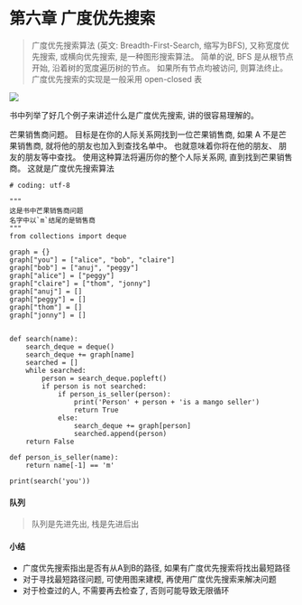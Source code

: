 # 第六章 广度优先搜索
> 广度优先搜索算法 (英文: Breadth-First-Search, 缩写为BFS), 又称宽度优先搜索, 或横向优先搜索, 是一种图形搜索算法。 简单的说, BFS 是从根节点开始, 沿着树的宽度遍历树的节点。 如果所有节点均被访问, 则算法终止。 广度优先搜索的实现是一般采用 open-closed 表

![](https://i.imgur.com/Nvg9HPE.png)

书中列举了好几个例子来讲述什么是广度优先搜索, 讲的很容易理解的。

芒果销售商问题。 目标是在你的人际关系网找到一位芒果销售商, 如果 A 不是芒果销售商, 就将他的朋友也加入到查找名单中。 也就意味着你将在他的朋友、 朋友的朋友等中查找。 使用这种算法将遍历你的整个人际关系网, 直到找到芒果销售商。 这就是广度优先搜索算法


	# coding: utf-8

	"""
	这是书中芒果销售商问题
	名字中以`m`结尾的是销售商
	"""
	from collections import deque

	graph = {}
	graph["you"] = ["alice", "bob", "claire"]
	graph["bob"] = ["anuj", "peggy"]
	graph["alice"] = ["peggy"]
	graph["claire"] = ["thom", "jonny"]
	graph["anuj"] = []
	graph["peggy"] = []
	graph["thom"] = []
	graph["jonny"] = []


	def search(name):
		search_deque = deque()
		search_deque += graph[name]
		searched = []
		while searched:
			person = search_deque.popleft()
			if person is not searched:
				if person_is_seller(person):
					print('Person' + person + 'is a mango seller')
					return True
				else:
					search_deque += graph[person]
					searched.append(person)
		return False

	def person_is_seller(name):
		return name[-1] == 'm'

	print(search('you'))


#### 队列
> 队列是先进先出, 栈是先进后出

#### 小结
- 广度优先搜索指出是否有从A到B的路径, 如果有广度优先搜索将找出最短路径
- 对于寻找最短路径问题, 可使用图来建模, 再使用广度优先搜索来解决问题
- 对于检查过的人, 不需要再去检查了, 否则可能导致无限循环
